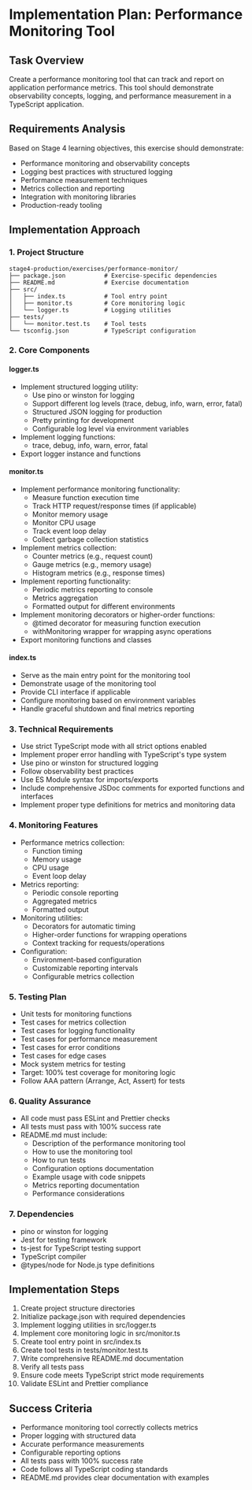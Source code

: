 # Implementation Plan: Performance Monitoring Tool

## Task Overview
Create a performance monitoring tool that can track and report on application performance metrics. This tool should demonstrate observability concepts, logging, and performance measurement in a TypeScript application.

## Requirements Analysis
Based on Stage 4 learning objectives, this exercise should demonstrate:
- Performance monitoring and observability concepts
- Logging best practices with structured logging
- Performance measurement techniques
- Metrics collection and reporting
- Integration with monitoring libraries
- Production-ready tooling

## Implementation Approach

### 1. Project Structure
```
stage4-production/exercises/performance-monitor/
├── package.json           # Exercise-specific dependencies
├── README.md              # Exercise documentation
├── src/
│   ├── index.ts           # Tool entry point
│   ├── monitor.ts         # Core monitoring logic
│   └── logger.ts          # Logging utilities
├── tests/
│   └── monitor.test.ts    # Tool tests
└── tsconfig.json          # TypeScript configuration
```

### 2. Core Components

#### logger.ts
- Implement structured logging utility:
  - Use pino or winston for logging
  - Support different log levels (trace, debug, info, warn, error, fatal)
  - Structured JSON logging for production
  - Pretty printing for development
  - Configurable log level via environment variables
- Implement logging functions:
  - trace, debug, info, warn, error, fatal
- Export logger instance and functions

#### monitor.ts
- Implement performance monitoring functionality:
  - Measure function execution time
  - Track HTTP request/response times (if applicable)
  - Monitor memory usage
  - Monitor CPU usage
  - Track event loop delay
  - Collect garbage collection statistics
- Implement metrics collection:
  - Counter metrics (e.g., request count)
  - Gauge metrics (e.g., memory usage)
  - Histogram metrics (e.g., response times)
- Implement reporting functionality:
  - Periodic metrics reporting to console
  - Metrics aggregation
  - Formatted output for different environments
- Implement monitoring decorators or higher-order functions:
  - @timed decorator for measuring function execution
  - withMonitoring wrapper for wrapping async operations
- Export monitoring functions and classes

#### index.ts
- Serve as the main entry point for the monitoring tool
- Demonstrate usage of the monitoring tool
- Provide CLI interface if applicable
- Configure monitoring based on environment variables
- Handle graceful shutdown and final metrics reporting

### 3. Technical Requirements
- Use strict TypeScript mode with all strict options enabled
- Implement proper error handling with TypeScript's type system
- Use pino or winston for structured logging
- Follow observability best practices
- Use ES Module syntax for imports/exports
- Include comprehensive JSDoc comments for exported functions and interfaces
- Implement proper type definitions for metrics and monitoring data

### 4. Monitoring Features
- Performance metrics collection:
  - Function timing
  - Memory usage
  - CPU usage
  - Event loop delay
- Metrics reporting:
  - Periodic console reporting
  - Aggregated metrics
  - Formatted output
- Monitoring utilities:
  - Decorators for automatic timing
  - Higher-order functions for wrapping operations
  - Context tracking for requests/operations
- Configuration:
  - Environment-based configuration
  - Customizable reporting intervals
  - Configurable metrics collection

### 5. Testing Plan
- Unit tests for monitoring functions
- Test cases for metrics collection
- Test cases for logging functionality
- Test cases for performance measurement
- Test cases for error conditions
- Test cases for edge cases
- Mock system metrics for testing
- Target: 100% test coverage for monitoring logic
- Follow AAA pattern (Arrange, Act, Assert) for tests

### 6. Quality Assurance
- All code must pass ESLint and Prettier checks
- All tests must pass with 100% success rate
- README.md must include:
  - Description of the performance monitoring tool
  - How to use the monitoring tool
  - How to run tests
  - Configuration options documentation
  - Example usage with code snippets
  - Metrics reporting documentation
  - Performance considerations

### 7. Dependencies
- pino or winston for logging
- Jest for testing framework
- ts-jest for TypeScript testing support
- TypeScript compiler
- @types/node for Node.js type definitions

## Implementation Steps
1. Create project structure directories
2. Initialize package.json with required dependencies
3. Implement logging utilities in src/logger.ts
4. Implement core monitoring logic in src/monitor.ts
5. Create tool entry point in src/index.ts
6. Create tool tests in tests/monitor.test.ts
7. Write comprehensive README.md documentation
8. Verify all tests pass
9. Ensure code meets TypeScript strict mode requirements
10. Validate ESLint and Prettier compliance

## Success Criteria
- Performance monitoring tool correctly collects metrics
- Proper logging with structured data
- Accurate performance measurements
- Configurable reporting options
- All tests pass with 100% success rate
- Code follows all TypeScript coding standards
- README.md provides clear documentation with examples